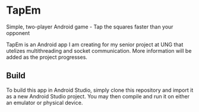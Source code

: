 # TapEm
Simple, two-player Android game - Tap the squares faster than your opponent

TapEm is an Android app I am creating for my senior project at UNG that utelizes multithreading and socket communication. More information will be added as the project progresses. 

## Build
To build this app in Android Studio, simply clone this repository and import it as a new Android Studio project. You may then compile and run it on either an emulator or physical device.
